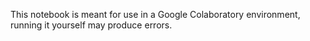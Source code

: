 This notebook is meant for use in a Google Colaboratory environment, running it yourself may produce errors.
